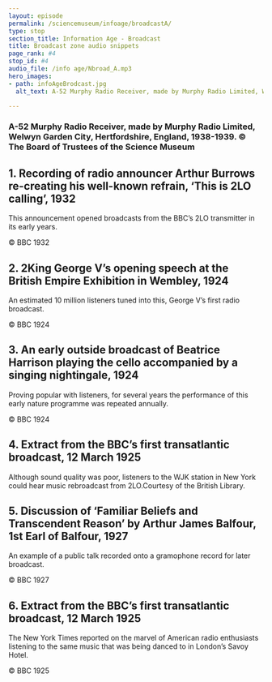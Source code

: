 ```yaml
---
layout: episode
permalink: /sciencemuseum/infoage/broadcastA/
type: stop
section_title: Information Age - Broadcast
title: Broadcast zone audio snippets
page_rank: #4
stop_id: #4
audio_file: /info age/Nbroad_A.mp3
hero_images:
- path: infoAgeBrodcast.jpg
  alt_text: A-52 Murphy Radio Receiver, made by Murphy Radio Limited, Welwyn Garden City, Hertfordshire, England, 1938-1939. © The Board of Trustees of the Science Museum

---
```


### A-52 Murphy Radio Receiver, made by Murphy Radio Limited, Welwyn Garden City, Hertfordshire, England, 1938-1939. © The Board of Trustees of the Science Museum

## 1. Recording of radio announcer Arthur Burrows re-creating his well-known refrain, ‘This is 2LO calling’, 1932
This announcement opened broadcasts from the BBC’s 2LO transmitter in its early years.

© BBC 1932

## 2. 2King George V’s opening speech at the British Empire Exhibition in Wembley, 1924
An estimated 10 million listeners tuned into this, George V’s first radio broadcast.

© BBC 1924

## 3. An early outside broadcast of Beatrice Harrison playing the cello accompanied by a singing nightingale, 1924
Proving popular with listeners, for several years the performance of this early nature programme was repeated annually.

© BBC 1924

## 4. Extract from the BBC’s first transatlantic broadcast, 12 March 1925
Although sound quality was poor, listeners to the WJK station in New York could hear music rebroadcast from 2LO.Courtesy of the British Library.

## 5. Discussion of ‘Familiar Beliefs and Transcendent Reason’ by Arthur James Balfour, 1st Earl of Balfour, 1927  
An example of a public talk recorded onto a gramophone record for later broadcast.

© BBC 1927

## 6. Extract from the BBC’s first transatlantic broadcast, 12 March 1925  
The New York Times reported on the marvel of American radio enthusiasts
listening to the same music that was being danced to in London’s Savoy Hotel.

© BBC 1925
